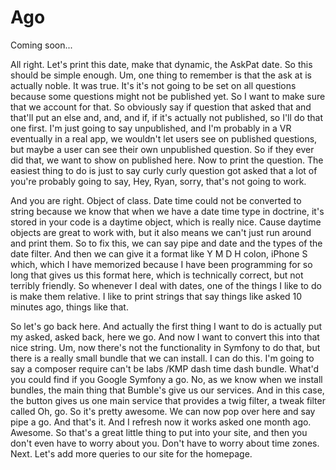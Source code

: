 # Ago

Coming soon...

All right. Let's print this date, make that dynamic, the AskPat date. So this should
be simple enough. Um, one thing to remember is that the ask at is actually noble. It
was true. It's it's not going to be set on all questions because some questions might
not be published yet. So I want to make sure that we account for that. So obviously
say if question that asked that and that'll put an else and, and, and if, if it's
actually not published, so I'll do that one first. I'm just going to say unpublished,
and I'm probably in a VR eventually in a real app, we wouldn't let users see on
published questions, but maybe a user can see their own unpublished question. So if
they ever did that, we want to show on published here. Now to print the question. The
easiest thing to do is just to say curly curly question got asked that a lot of
you're probably going to say, Hey, Ryan, sorry, that's not going to work.

And you are right. Object of class. Date time could not be converted to string
because we know that when we have a date time type in doctrine, it's stored in your
code is a daytime object, which is really nice. Cause daytime objects are great to
work with, but it also means we can't just run around and print them. So to fix this,
we can say pipe and date and the types of the date filter. And then we can give it a
format like Y M D H colon, iPhone S which, which I have memorized because I have been
programming for so long that gives us this format here, which is technically correct,
but not terribly friendly. So whenever I deal with dates, one of the things I like to
do is make them relative. I like to print strings that say things like asked 10
minutes ago, things like that.

So let's go back here. And actually the first thing I want to do is actually put my
asked, asked back, here we go. And now I want to convert this into that nice string.
Um, now there's not the functionality in Symfony to do that, but there is a really
small bundle that we can install. I can do this. I'm going to say a composer require
can't be labs /KMP dash time dash bundle. What'd you could find if you Google Symfony
a go. No, as we know when we install bundles, the main thing that Bumble's give us
our services. And in this case, the button gives us one main service that provides a
twig filter, a tweak filter called Oh, go. So it's pretty awesome. We can now pop
over here and say pipe a go. And that's it. And I refresh now it works asked one
month ago. Awesome. So that's a great little thing to put into your site, and then
you don't even have to worry about you. Don't have to worry about time zones. Next.
Let's add more queries to our site for the homepage.

